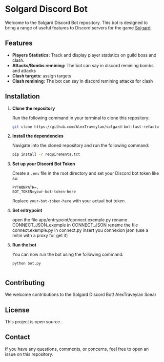 # Solgard Discord Bot

Welcome to the Solgard Discord Bot repository. This bot is designed to bring a range of useful features to Discord servers for the game [Solgard](https://www.solskardgame.com).

## Features

- **Players Statistics:** Track and display player statistics on guild boss and clash.
- **Attacks/Bombs remining:** The bot can say in discord remining bombs and attacks
- **Clash targets:** assign targets
- **Clash remining:** The bot can say in discord remining attacks for clash

## Installation

1. **Clone the repository**

   Run the following command in your terminal to clone this repository:

   ```bash
   git clone https://github.com/AlexTraveylan/solgard-bot-last-refactoring.git


2. **Install the dependencies**

    Navigate into the cloned repository and run the following command:

    ```bash
    pip install -r requirements.txt


3. **Set up your Discord Bot Token**

    Create a `.env` file in the root directory and set your Discord bot token like so:

    ```
    PYTHONPATH=.
    BOT_TOKEN=your-bot-token-here
    ```
    Replace `your-bot-token-here` with your actual bot token.

4. **Set entrypoint**

    open the file app/entrypoint/connect.exemple.py
    rename CONNECT_JSON_exemple in CONNECT_JSON
    rename the file connect.exemple.py in connect.py
    insert you connexion json (use a mitm with a proxy for get it)

5. **Run the bot**

    You can now run the bot using the following command:

    ```
    python bot.py


## Contributing

We welcome contributions to the Solgard Discord Bot! 
AlexTraveylan
Soear

## License

This project is open source.

## Contact

If you have any questions, comments, or concerns, feel free to open an issue on this repository.



